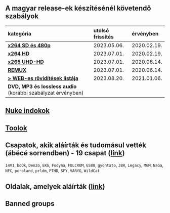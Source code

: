 ## A magyar release-ek készítésénél követendő szabályok
| kategória                                                      | utolsó frissítés | érvényben   |
| :-                                                             | :-               | :-          |
| [**x264 SD és 480p**](/series-and-movies-x264-sd-and-480p.md)  | 2023.05.06.      | 2020.02.19. |
| [**x264 HD**](/series-and-movies-x264-hd.md)                   | 2023.07.01.      | 2020.02.19. |
| [**x265 UHD-HD**](/series-and-movies-x265-hd-uhd.md)           | 2023.07.01.      | 2020.06.14. |
| [**REMUX**](/series-and-movies-remux.md)                       | 2023.07.01.      | 2020.06.14. |
| [**> WEB-es rövidítések listája**](/files/web-abbreviation.md) | 2023.08.20.      | 2021.01.06. |
| **DVD, MP3 és lossless audio** (korábbi szabályzat érvényben)  |                  |             |

## [Nuke indokok](/nuke-reasons.md)

## [Toolok](/files/tools.md)

## Csapatok, akik aláírták és tudomásul vették (ábécé sorrendben) - 19 csapat ([link](https://github.com/encoding-hun/rules-and-standards/issues/14))
`14V1`, `boOk`, `DenZo`, `EKG`, `Fodyna`, `FULCRUM`, `GS88`, `gyontato`, `JBR`, `Legacy`, `MGM`, `NaGa`, `NFC`, `pcroland`, `prldm`, `PTHD`, `SFY`, `VARYG`, `WildCat`

## Oldalak, amelyek aláírták ([link](https://github.com/encoding-hun/rules-and-standards/issues/18))

## Banned groups
